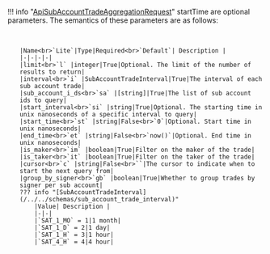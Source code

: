 !!! info "[ApiSubAccountTradeAggregationRequest](/../../schemas/api_sub_account_trade_aggregation_request)"
    startTime are optional parameters. The semantics of these parameters are as follows:<ul><br>

    |Name<br>`Lite`|Type|Required<br>`Default`| Description |
    |-|-|-|-|
    |limit<br>`l` |integer|True|Optional. The limit of the number of results to return|
    |interval<br>`i` |SubAccountTradeInterval|True|The interval of each sub account trade|
    |sub_account_i_ds<br>`sa` |[string]|True|The list of sub account ids to query|
    |start_interval<br>`si` |string|True|Optional. The starting time in unix nanoseconds of a specific interval to query|
    |start_time<br>`st` |string|False<br>`0`|Optional. Start time in unix nanoseconds|
    |end_time<br>`et` |string|False<br>`now()`|Optional. End time in unix nanoseconds|
    |is_maker<br>`im` |boolean|True|Filter on the maker of the trade|
    |is_taker<br>`it` |boolean|True|Filter on the taker of the trade|
    |cursor<br>`c` |string|False<br>``|The cursor to indicate when to start the next query from|
    |group_by_signer<br>`gb` |boolean|True|Whether to group trades by signer per sub account|
    ??? info "[SubAccountTradeInterval](/../../schemas/sub_account_trade_interval)"
        |Value| Description |
        |-|-|
        |`SAT_1_MO` = 1|1 month|
        |`SAT_1_D` = 2|1 day|
        |`SAT_1_H` = 3|1 hour|
        |`SAT_4_H` = 4|4 hour|

